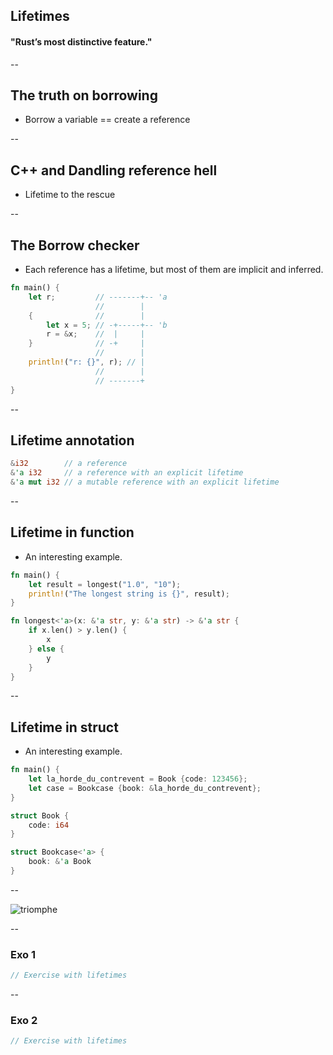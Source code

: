 ## Lifetimes
#### "Rust’s most distinctive feature."

--

## The truth on borrowing
* Borrow a variable == create a reference

--

## C++ and Dandling reference hell
* Lifetime to the rescue

--

## The Borrow checker
* Each reference has a lifetime, but most of them are implicit and inferred.

````rust
fn main() {
    let r;         // -------+-- 'a
                   //        |
    {              //        |
        let x = 5; // -+-----+-- 'b
        r = &x;    //  |     |
    }              // -+     |
                   //        |
    println!("r: {}", r); // |
                   //        |
                   // -------+
}
````

--

## Lifetime annotation

````rust
&i32        // a reference
&'a i32     // a reference with an explicit lifetime
&'a mut i32 // a mutable reference with an explicit lifetime
````

--

## Lifetime in function
* An interesting example.

````rust
fn main() {
    let result = longest("1.0", "10");
    println!("The longest string is {}", result);
}

fn longest<'a>(x: &'a str, y: &'a str) -> &'a str {
    if x.len() > y.len() {
        x
    } else {
        y
    }
}
````

--

## Lifetime in struct
* An interesting example.

````rust
fn main() {
    let la_horde_du_contrevent = Book {code: 123456};
    let case = Bookcase {book: &la_horde_du_contrevent};
}

struct Book {
    code: i64
}

struct Bookcase<'a> {
    book: &'a Book
}
````

--

![triomphe](https://xebia-france.github.io/xke-rs/images/triomphe.png) <!-- .element: class="borderless medium" -->

--

### Exo 1

``` rust
// Exercise with lifetimes

```

--

### Exo 2

``` rust
// Exercise with lifetimes

```

